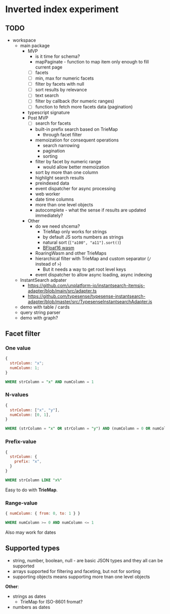 # Inverted index experiment

## TODO

- workspace
  - main package
    - MVP
      - is it time for schema?
      - mapPaginate - function to map item only enough to fill current page
      - [ ] facets
      - [ ] min, max for numeric facets
      - [ ] filter by facets with null
      - [ ] sort results by relevance
      - [ ] text search
      - [ ] filter by callback (for numeric ranges)
      - [ ] function to fetch more facets data (pagination)
    - typescript signature
    - Post MVP
      - [ ] search for facets
      - built-in prefix search based on TrieMap
        - through facet filter
      - memoization for consequent operations
        - search narrowing
        - pagination
        - sorting
      - filter by facet by numeric range
        - would allow better memoization
      - sort by more than one column
      - highilght search results
      - preindexed data
      - event dispatcher for async processing
      - web worker
      - date time columns
      - more than one level objects
      - autocomplete - what the sense if results are updated immediately?
    - Other
      - do we need shcema?
        - TrieMap only works for strings
        - by default JS sorts numbers as strings
        - natural sort (`["a100", "a11"].sort()`)
        - [BFloat16 wasm](https://github.com/tc39/proposal-float16array/issues/7)
      - RoaringWasm and other TrieMaps
      - hierarchical filter with TrieMap and custom separator (`/` instead of `>`)
        - But it needs a way to get root level keys
      - event dispatcher to allow async loading, async indexing
  - InstantSearch adpater
    - https://github.com/unplatform-io/instantsearch-itemsjs-adapter/blob/main/src/adapter.ts
    - https://github.com/typesense/typesense-instantsearch-adapter/blob/master/src/TypesenseInstantsearchAdapter.js
  - demo with table / cards
  - query string parser
  - demo with graph?

## Facet filter

### One value

```js
{
  strColumn: "x";
  numColumn: 1;
}
```

```sql
WHERE strColumn = "x" AND numColumn = 1
```

### N-values

```js
{
  strColumn: ["x", "y"],
  numColumn: [0, 1],
}
```

```sql
WHERE (strColumn = "x" OR strColumn = "y") AND (numColumn = 0 OR numColumn = 1)
```

### Prefix-value

```js
{
  strColumn: {
    prefix: "x",
  }
}
```

```sql
WHERE strColumn LIKE "x%"
```

Easy to do with **TrieMap**.

### Range-value

```js
{ numColumn: { from: 0, to: 1 } }
```

```sql
WHERE numColumn >= 0 AND numColumn <= 1
```

Also may work for dates

## Supported types

- string, number, boolean, null - are basic JSON types and they all can be supported
- arrays supported for filtering and faceting, but not for sorting
- supporting objects means supporting more tnan one level objects

**Other**:

- strings as dates
  - TrieMap for ISO-8601 fromat?
- numbers as dates

